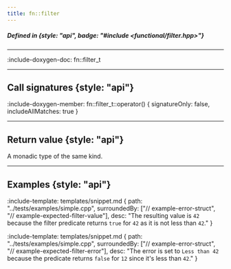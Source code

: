 ```yaml
---
title: fn::filter
---
```


##### Defined in {style: "api", badge: "#include <functional/filter.hpp>"}

---

:include-doxygen-doc: fn::filter_t

---

## Call signatures {style: "api"}
:include-doxygen-member: fn::filter_t::operator() { signatureOnly: false, includeAllMatches: true }

---

## Return value {style: "api"}
A monadic type of the same kind.

---

## Examples {style: "api"}

:include-template: templates/snippet.md {
    path:  "../tests/examples/simple.cpp", 
    surroundedBy: ["// example-error-struct", "// example-expected-filter-value"],
    desc:  "The resulting value is `42` because the filter predicate returns `true` for `42` as it is not less than `42`."
}

:include-template: templates/snippet.md {
    path:  "../tests/examples/simple.cpp", 
    surroundedBy: ["// example-error-struct", "// example-expected-filter-error"],
    desc:  "The error is set to `Less than 42` because the predicate returns `false` for `12` since it's less than `42`."
}

